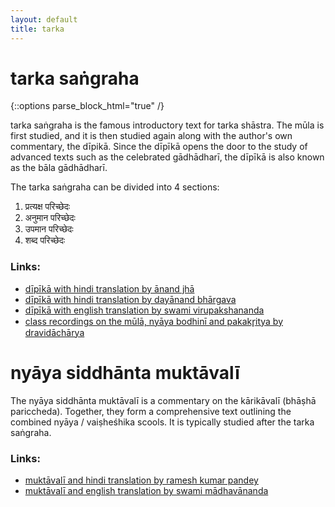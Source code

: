 ```yaml
---
layout: default
title: tarka
---
```


# tarka saṅgraha

{::options parse_block_html="true" /}

tarka saṅgraha is the famous introductory text for tarka shāstra.
The mūla is first studied, and it is then studied again along
with the author's own commentary, the dīpikā. Since the dīpīkā
opens the door to the study of advanced texts such as the
celebrated gādhādharī, the dīpīkā is also known as the bāla gādhādharī.

The tarka saṅgraha can be divided into 4 sections:

1. प्रत्यक्ष परिच्छेदः
2. अनुमान परिच्छेदः
3. उपमान परिच्छेदः
4. शब्द परिच्छेदः

### Links:

- [dīpīkā with hindi translation by ānand jhā][ts-jha]
- [dīpīkā with hindi translation by dayānand bhārgava][ts-db]
- [dīpīkā with english translation by swami virupakshananda][ts-sv]
- [class recordings on the mūlā, nyāya bodhinī and pakakr̥itya by dravidāchārya][ts-sn]

[ts-jha]: https://archive.org/details/TarkaSangrahaDeepikaAcharyaAnandJha
[ts-db]: https://archive.org/details/TarkaSangrahaHindiTransDayanandaBhargava
[ts-sn]: http://shastranethralaya.org/discourse/03tarka/
[ts-sv]: https://www.exoticindiaart.com/book/details/tarka-samgraha-IDG912/

# nyāya siddhānta muktāvalī

The nyāya siddhānta muktāvalī is a commentary on the kārikāvalī (bhāṣhā pariccheda).
Together, they form a comprehensive text outlining the combined nyāya / vaiṣheśhika
scools. It is typically studied after the tarka saṅgraha.

### Links:

- [muktāvalī and hindi translation by ramesh kumar pandey][nm-lbs]
- [muktāvalī and english translation by swami mādhavānanda][nm-sm]

[nm-lbs]: https://archive.org/details/KarikavaliLalBahadurShastriSanskriVidyapeeth
[nm-sm]: https://www.exoticindiaart.com/book/details/bhasa-pariccheda-with-siddhanta-muktavali-IDJ655/